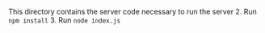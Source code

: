 This directory contains the server code necessary to run the server
2. Run `npm install`
3. Run `node index.js`
